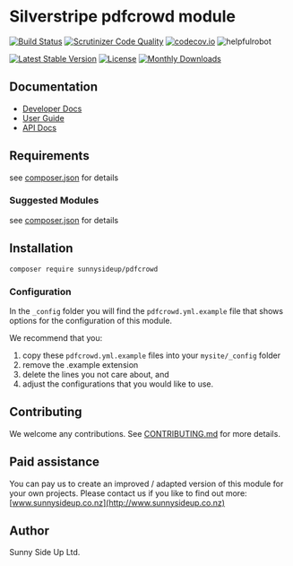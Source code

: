 # Silverstripe pdfcrowd module
[![Build Status](https://travis-ci.org/sunnysideup/silverstripe-pdfcrowd.svg?branch=master)](https://travis-ci.org/sunnysideup/silverstripe-pdfcrowd)
[![Scrutinizer Code Quality](https://scrutinizer-ci.com/g/sunnysideup/silverstripe-pdfcrowd/badges/quality-score.png?b=master)](https://scrutinizer-ci.com/g/sunnysideup/silverstripe-pdfcrowd/?branch=master)
[![codecov.io](https://codecov.io/github/sunnysideup/silverstripe-pdfcrowd/coverage.svg?branch=master)](https://codecov.io/github/sunnysideup/silverstripe-pdfcrowd?branch=master)
![helpfulrobot](https://helpfulrobot.io/sunnysideup/pdfcrowd/badge)

[![Latest Stable Version](https://poser.pugx.org/sunnysideup/pdfcrowd/version)](https://packagist.org/packages/sunnysideup/pdfcrowd)
[![License](https://poser.pugx.org/sunnysideup/pdfcrowd/license)](https://packagist.org/packages/sunnysideup/pdfcrowd)
[![Monthly Downloads](https://poser.pugx.org/sunnysideup/pdfcrowd/d/monthly)](https://packagist.org/packages/sunnysideup/pdfcrowd)


## Documentation



 * [Developer Docs](docs/en/INDEX.md)
 * [User Guide](docs/en/userguide.md)
 * [API Docs](http://docs.ssmods.com/sunnysideup/pdfcrowd)

## Requirements



see [composer.json](composer.json) for details

### Suggested Modules



see [composer.json](composer.json) for details


## Installation


```
composer require sunnysideup/pdfcrowd
```

### Configuration



In the `_config` folder you will find the `pdfcrowd.yml.example`
file that shows options for the configuration of this module.

We recommend that you:

  1. copy these `pdfcrowd.yml.example` files into your
`mysite/_config` folder
  2. remove the .example extension
  3. delete the lines you not care about, and
  4. adjust the configurations that you would like to use.


## Contributing



We welcome any contributions. See [CONTRIBUTING.md](CONTRIBUTING.md) for more details.

## Paid assistance



You can pay us to create an improved / adapted version of this module for your own projects.  Please contact us if you like to find out more: [www.sunnysideup.co.nz](http://www.sunnysideup.co.nz)

## Author



Sunny Side Up Ltd.
